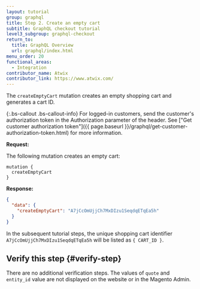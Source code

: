 ```yaml
---
layout: tutorial
group: graphql
title: Step 2. Create an empty cart
subtitle: GraphQL checkout tutorial
level3_subgroup: graphql-checkout
return_to:
  title: GraphQL Overview
  url: graphql/index.html
menu_order: 20
functional_areas:
  - Integration
contributor_name: Atwix
contributor_link: https://www.atwix.com/
---
```


The `createEmptyCart` mutation creates an empty shopping cart and generates a cart ID.

{:.bs-callout .bs-callout-info}
For logged-in customers, send the customer's authorization token in the Authorization parameter of the header. See ["Get customer authorization token"]({{ page.baseurl }}/graphql/get-customer-authorization-token.html) for more information.

**Request:**

The following mutation creates an empty cart:

```text
mutation {
  createEmptyCart
}
```

**Response:**

```json
{
  "data": {
    "createEmptyCart": "A7jCcOmUjjCh7MxDIzu1SeqdqETqEa5h"
  }
}
```

In the subsequent tutorial steps, the unique shopping cart identifier `A7jCcOmUjjCh7MxDIzu1SeqdqETqEa5h` will be listed as `{ CART_ID }`.

## Verify this step {#verify-step}

There are no additional verification steps. The values of `quote` and `entity_id` value are  not displayed on the website or in the Magento Admin.
